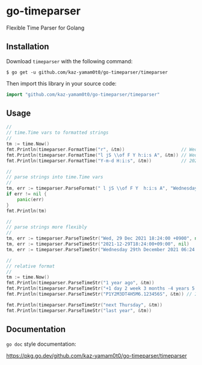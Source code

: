 # go-timeparser
Flexible Time Parser for Golang

## Installation

Download `timeparser` with the following command:

```shell
$ go get -u github.com/kaz-yamam0t0/go-timeparser/timeparser
```

Then import this library in your source code:

```go
import "github.com/kaz-yamam0t0/go-timeparser/timeparser"
```

## Usage

```go
// 
// time.Time vars to formatted strings
// 
tm := time.Now()
fmt.Println(timeparser.FormatTime("r", &tm))                     // Wed, 29 Dec 2021 18:24:00 +0900
fmt.Println(timeparser.FormatTime("l jS \\of F Y h:i:s A", &tm)) // Wednesday 29th of December 2021 06:24:00 PM
fmt.Println(timeparser.FormatTime("Y-m-d H:i:s", &tm))           // 2021-12-29 18:24:00

// 
// parse strings into time.Time vars
// 
tm, err := timeparser.ParseFormat(" l jS \\of F Y  h:i:s A", "Wednesday 29th of December  2021 06:24:12 PM ")
if err != nil {
	panic(err)
}
fmt.Println(tm)

// 
// parse strings more flexibly
// 
tm, err := timeparser.ParseTimeStr("Wed, 29 Dec 2021 18:24:00 +0900", nil)
tm, err := timeparser.ParseTimeStr("2021-12-29T18:24:00+09:00", nil)
tm, err := timeparser.ParseTimeStr("Wednesday 29th December 2021 06:24:00 PM", nil)

// 
// relative format
// 
tm := time.Now()
fmt.Println(timeparser.ParseTimeStr("1 year ago", &tm))
fmt.Println(timeparser.ParseTimeStr("+1 day 2 week 3 months -4 years 5 hours -6 minutes 7 seconds", &tm))
fmt.Println(timeparser.ParseTimeStr("P1Y2M3DT4H5M6.123456S", &tm)) // ISO 8601 Interval Format

fmt.Println(timeparser.ParseTimeStr("next Thursday", &tm))
fmt.Println(timeparser.ParseTimeStr("last year", &tm))

```

## Documentation

`go doc` style documentation:

https://pkg.go.dev/github.com/kaz-yamam0t0/go-timeparser/timeparser


